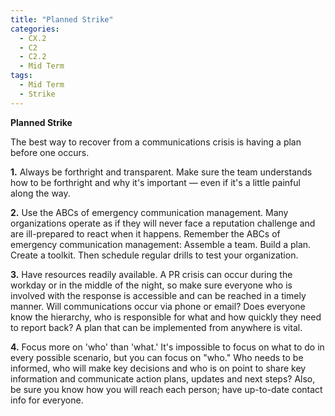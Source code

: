 ```yaml
---
title: "Planned Strike"
categories:
  - CX.2
  - C2
  - C2.2
  - Mid Term
tags:
  - Mid Term
  - Strike
---
```


**Planned Strike**

The best way to recover from a communications crisis is having a plan before one occurs.

**1.** Always be forthright and transparent. Make sure the team understands how to be forthright and why it's important — even if it's a little painful along the way.

**2.** Use the ABCs of emergency communication management. Many organizations operate as if they will never face a reputation challenge and are ill-prepared to react when it happens. Remember the ABCs of emergency communication management: Assemble a team. Build a plan. Create a toolkit. Then schedule regular drills to test your organization.

**3.** Have resources readily available. A PR crisis can occur during the workday or in the middle of the night, so make sure everyone who is involved with the response is accessible and can be reached in a timely manner. Will communications occur via phone or email? Does everyone know the hierarchy, who is responsible for what and how quickly they need to report back? A plan that can be implemented from anywhere is vital.

**4.** Focus more on 'who' than 'what.' It's impossible to focus on what to do in every possible scenario, but you can focus on "who." Who needs to be informed, who will make key decisions and who is on point to share key information and communicate action plans, updates and next steps? Also, be sure you know how you will reach each person; have up-to-date contact info for everyone.
